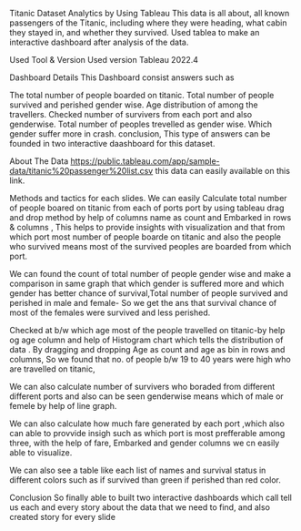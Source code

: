 
Titanic Dataset Analytics by Using Tableau
This data is all about, all known passengers of the Titanic, including where they were heading, what cabin they stayed in, and whether they survived. Used tablea to make an interactive dashboard after analysis of the data.

Used Tool & Version
Used version Tableau 2022.4

Dashboard Details
This Dashboard consist answers such as

The total number of people boarded on titanic.
Total number of people survived and perished gender wise.
Age distribution of among the travellers.
Checked number of survivers from each port and also genderwise.
Total number of peoples trevelled as gender wise.
Which gender suffer more in crash.
conclusion, This type of answers can be founded in two interactive daashboard for this dataset.

About The Data
https://public.tableau.com/app/sample-data/titanic%20passenger%20list.csv this data can easily available on this link.

Methods and tactics for each slides.
We can easily Calculate total number of people boared on titanic from each of ports port by using tableau drag and drop method by help of columns name as count and Embarked in rows & columns , This helps to provide insights with visualization and that from which port most number of people boarde on titanic and also the people who survived means most of the survived peoples are boarded from which port.

We can found the count of total number of people gender wise and make a comparison in same graph that which gender is suffered more and which gender has better chance of survival,Total number of people survived and perished in male and female- So we get the ans that survival chance of most of the females were survived and less perished.

Checked at b/w which age most of the people travelled on titanic-by help og age column and help of Histogram chart which tells the distribution of data . By dragging and dropping Age as count and age as bin in rows and columns, So we found that no. of people b/w 19 to 40 years were high who are travelled on titanic,

We can also calculate number of survivers who boraded from different different ports and also can be seen genderwise means which of male or femele by help of line graph.

We can also calculate how much fare generated by each port ,which also can able to provvide insigh such as which port is most prefferable among three, with the help of fare, Embarked and gender columns we cn easily able to visualize.

We can also see a table like each list of names and survival status in different colors such as if survived than green if perished than red color.

Conclusion
So finally able to built two interactive dashboards which call tell us each and every story about the data that we need to find, and also created story for every slide
